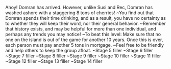 Ahoy! Domran has arrived. However, unlike Susi and Rec, Domran has washed ashore with a staggering 8 tons of cherries!
~You find out that Domran spends their time drinking, and as a result, you have no certainty as to whether they will keep their word, nor their general behavior.
~Remember that history exists, and may be helpful for more than one individual, and perhaps any trends you may notice!
~To beat this level: Make sure that no one on the island is out of the game for another 10 years. Once this is over, each person must pay another 5 tons in mortgage. ~Feel free to be friendly and help others to keep the group afloat.
~Stage 5 filler
~Stage 6 filler
~Stage 7 filler
~Stage 8 filler
~Stage 9 filler
~Stage 10 filler
~Stage 11 filler
~Stage 12 filler
~Stage 13 filler
~Stage 14 filler